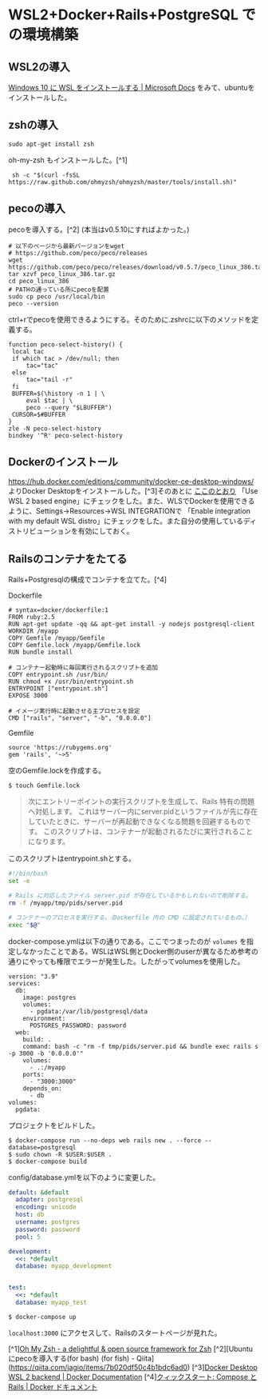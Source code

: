 # WSL2+Docker+Rails+PostgreSQL での環境構築

## WSL2の導入

[Windows 10 に WSL をインストールする | Microsoft Docs](https://docs.microsoft.com/ja-jp/windows/wsl/install-win10) をみて、ubuntuをインストールした。

## zshの導入

```
sudo apt-get install zsh
```

oh-my-zsh もインストールした。[^1]

```
 sh -c "$(curl -fsSL https://raw.github.com/ohmyzsh/ohmyzsh/master/tools/install.sh)"
 ```

## pecoの導入

pecoを導入する。[^2] (本当はv0.5.10にすればよかった。)

```
# 以下のページから最新バージョンをwget
# https://github.com/peco/peco/releases
wget https://github.com/peco/peco/releases/download/v0.5.7/peco_linux_386.tar.gz
tar xzvf peco_linux_386.tar.gz
cd peco_linux_386
# PATHの通っている所にpecoを配置
sudo cp peco /usr/local/bin
peco --version
```

ctrl+rでpecoを使用できるようにする。そのために.zshrcに以下のメソッドを定義する。

```.zshrc
function peco-select-history() {
 local tac
 if which tac > /dev/null; then
     tac="tac"
 else
     tac="tail -r"
 fi
 BUFFER=$(\history -n 1 | \
     eval $tac | \
     peco --query "$LBUFFER")
 CURSOR=$#BUFFER
}
zle -N peco-select-history
bindkey '^R' peco-select-history
```

## Dockerのインストール

https://hub.docker.com/editions/community/docker-ce-desktop-windows/ よりDocker Desktopをインストールした。[^3]そのあとに [ここのとおり](https://docs.docker.com/desktop/windows/wsl/#install) 「Use WSL 2 based engine」にチェックをした。また、WLSでDockerを使用できるように、Settings->Resources->WSL INTEGRATIONで 「Enable integration with my default WSL distro」にチェックをした。また自分の使用しているディストリビューションを有効にしておく。

## Railsのコンテナをたてる

Rails+Postgresqlの構成でコンテナを立てた。[^4]

Dockerfile

```Dokcerfile
# syntax=docker/dockerfile:1
FROM ruby:2.5
RUN apt-get update -qq && apt-get install -y nodejs postgresql-client
WORKDIR /myapp
COPY Gemfile /myapp/Gemfile
COPY Gemfile.lock /myapp/Gemfile.lock
RUN bundle install

# コンテナー起動時に毎回実行されるスクリプトを追加
COPY entrypoint.sh /usr/bin/
RUN chmod +x /usr/bin/entrypoint.sh
ENTRYPOINT ["entrypoint.sh"]
EXPOSE 3000

# イメージ実行時に起動させる主プロセスを設定
CMD ["rails", "server", "-b", "0.0.0.0"]
```

Gemfile

```Gemfile
source 'https://rubygems.org'
gem 'rails', '~>5'
```

空のGemfile.lockを作成する。

```
$ touch Gemfile.lock
```

> 次にエントリーポイントの実行スクリプトを生成して、Rails 特有の問題へ対処します。 これはサーバー内にserver.pidというファイルが先に存在していたときに、サーバーが再起動できなくなる問題を回避するものです。 このスクリプトは、コンテナーが起動されるたびに実行されることになります。

このスクリプトはentrypoint.shとする。

```sh
#!/bin/bash
set -e

# Rails に対応したファイル server.pid が存在しているかもしれないので削除する。
rm -f /myapp/tmp/pids/server.pid

# コンテナーのプロセスを実行する。（Dockerfile 内の CMD に設定されているもの。）
exec "$@"
```

docker-compose.ymlは以下の通りである。ここでつまったのが `volumes` を指定しなかったことである。WSLはWSL側とDocker側のuserが異なるため参考の通りにやっても権限でエラーが発生した。したがってvolumesを使用した。

```
version: "3.9"
services:
  db:
    image: postgres
    volumes:
      - pgdata:/var/lib/postgresql/data
    environment:
      POSTGRES_PASSWORD: password
  web:
    build: .
    command: bash -c "rm -f tmp/pids/server.pid && bundle exec rails s -p 3000 -b '0.0.0.0'"
    volumes:
      - .:/myapp
    ports:
      - "3000:3000"
    depends_on:
      - db
volumes:
  pgdata:
```

プロジェクトをビルドした。

```
$ docker-compose run --no-deps web rails new . --force --database=postgresql
$ sudo chown -R $USER:$USER .
$ docker-compose build
```

config/database.ymlを以下のように変更した。

```config/database.yml
default: &default
  adapter: postgresql
  encoding: unicode
  host: db
  username: postgres
  password: password
  pool: 5

development:
  <<: *default
  database: myapp_development


test:
  <<: *default
  database: myapp_test
```

```
$ docker-compose up
```

`localhost:3000` にアクセスして、Railsのスタートページが見れた。

[^1][Oh My Zsh - a delightful & open source framework for Zsh](https://ohmyz.sh/)
[^2][Ubuntu[](url)にpecoを導入する(for bash) (for fish) - Qiita](https://qiita.com/jagio/items/7b020df50c4b1bdc6ad0)
[^3][Docker Desktop WSL 2 backend | Docker Documentation](https://docs.docker.com/desktop/windows/wsl/)
[^4][クィックスタート: Compose と Rails | Docker ドキュメント](https://matsuand.github.io/docs.docker.jp.onthefly/samples/rails/)
